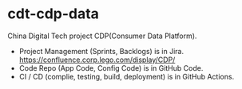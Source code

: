 # cdt-cdp-data
China Digital Tech project CDP(Consumer Data Platform).
- Project Management (Sprints, Backlogs) is in Jira.
  https://confluence.corp.lego.com/display/CDP/
- Code Repo (App Code, Config Code) is in GitHub Code.
- CI / CD (complie, testing, build, deployment) is in GitHub Actions.
